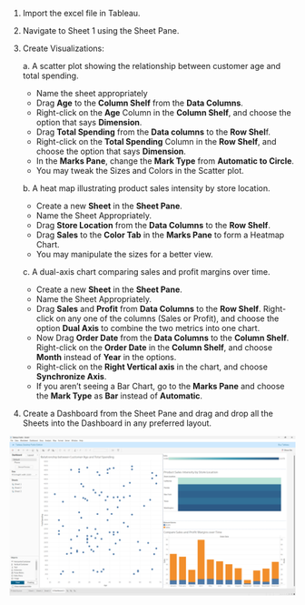 1. Import the excel file in Tableau.
2. Navigate to Sheet 1 using the Sheet Pane.
3. Create Visualizations:

   a. A scatter plot showing the relationship between customer age and total spending.

   - Name the sheet appropriately
   - Drag **Age** to the **Column Shelf** from the **Data Columns**.
   - Right-click on the **Age** Column in the **Column Shelf**, and choose the option that says **Dimension**.
   - Drag **Total Spending** from the **Data columns** to the **Row Shel**f.
   - Right-click on the **Total Spending** Column in the **Row Shelf**, and choose the option that says **Dimension**.
   - In the **Marks Pane**, change the **Mark Type** from **Automatic to Circle**.
   - You may tweak the Sizes and Colors in the Scatter plot.

   b. A heat map illustrating product sales intensity by store location.

   - Create a new **Sheet** in the **Sheet Pane**.
   - Name the Sheet Appropriately.
   - Drag **Store Location** from the **Data Columns** to the **Row Shelf**.
   - Drag **Sales** to the **Color Tab** in the **Marks Pane** to form a Heatmap Chart.
   - You may manipulate the sizes for a better view.

   c. A dual-axis chart comparing sales and profit margins over time.

   - Create a new **Sheet** in the **Sheet Pane**.
   - Name the Sheet Appropriately.
   - Drag **Sales** and **Profit** from **Data Columns** to the **Row Shelf**. Right-click on any one of the columns (Sales or Profit), and choose the option **Dual Axis** to combine the two metrics into one chart.
   - Now Drag **Order Date** from the **Data Columns** to the **Column Shelf**. Right-click on the **Order Date** in the **Column Shelf**, and choose **Month** instead of **Year** in the options.
   - Right-click on the **Right Vertical axis** in the chart, and choose **Synchronize Axis**.
   - If you aren’t seeing a Bar Chart, go to the **Marks Pane** and choose the **Mark Type** as **Bar** instead of **Automatic**.

4. Create a Dashboard from the Sheet Pane and drag and drop all the Sheets into the Dashboard in any preferred layout.

![Dashboard](dashboard.png)
